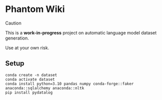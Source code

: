 # Phantom Wiki

> [!CAUTION]
> This is a **work-in-progress** project on automatic language model dataset generation.
> 
> Use at your own risk.

## Setup
```
conda create -n dataset
conda activate dataset
conda install python=3.10 pandas numpy conda-forge::faker anaconda::sqlalchemy anaconda::nltk
pip install pydatalog
```